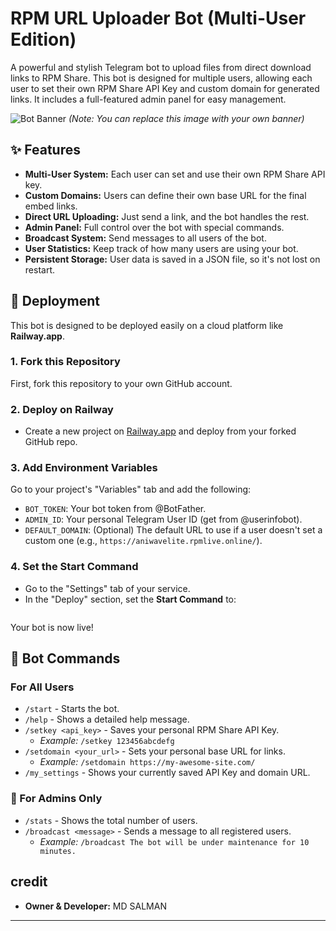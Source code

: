 # RPM URL Uploader Bot (Multi-User Edition)

A powerful and stylish Telegram bot to upload files from direct download links to RPM Share. This bot is designed for multiple users, allowing each user to set their own RPM Share API Key and custom domain for generated links. It includes a full-featured admin panel for easy management.

![Bot Banner](https://i.ibb.co/9vP0YyF/bot-banner.png) 
*(Note: You can replace this image with your own banner)*

## ✨ Features

- **Multi-User System:** Each user can set and use their own RPM Share API key.
- **Custom Domains:** Users can define their own base URL for the final embed links.
- **Direct URL Uploading:** Just send a link, and the bot handles the rest.
- **Admin Panel:** Full control over the bot with special commands.
- **Broadcast System:** Send messages to all users of the bot.
- **User Statistics:** Keep track of how many users are using your bot.
- **Persistent Storage:** User data is saved in a JSON file, so it's not lost on restart.

## 🚀 Deployment

This bot is designed to be deployed easily on a cloud platform like **Railway.app**.

### 1. Fork this Repository
First, fork this repository to your own GitHub account.

### 2. Deploy on Railway
- Create a new project on [Railway.app](https://railway.app) and deploy from your forked GitHub repo.

### 3. Add Environment Variables
Go to your project's "Variables" tab and add the following:

- `BOT_TOKEN`: Your bot token from @BotFather.
- `ADMIN_ID`: Your personal Telegram User ID (get from @userinfobot).
- `DEFAULT_DOMAIN`: (Optional) The default URL to use if a user doesn't set a custom one (e.g., `https://aniwavelite.rpmlive.online/`).

### 4. Set the Start Command
- Go to the "Settings" tab of your service.
- In the "Deploy" section, set the **Start Command** to:
  ```  python main.py
  ```
Your bot is now live!

## 🤖 Bot Commands

### For All Users
- `/start` - Starts the bot.
- `/help` - Shows a detailed help message.
- `/setkey <api_key>` - Saves your personal RPM Share API Key.
  - *Example:* `/setkey 123456abcdefg`
- `/setdomain <your_url>` - Sets your personal base URL for links.
  - *Example:* `/setdomain https://my-awesome-site.com/`
- `/my_settings` - Shows your currently saved API Key and domain URL.

### 👑 For Admins Only
- `/stats` - Shows the total number of users.
- `/broadcast <message>` - Sends a message to all registered users.
  - *Example:* `/broadcast The bot will be under maintenance for 10 minutes.`

##  credit

- **Owner & Developer:** MD SALMAN

---
